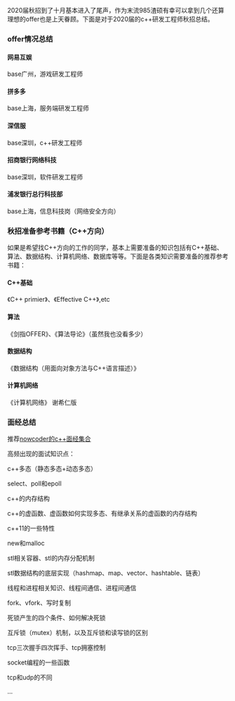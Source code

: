 2020届秋招到了十月基本进入了尾声，作为末流985渣硕有幸可以拿到几个还算理想的offer也是上天眷顾。下面是对于2020届的c++研发工程师秋招总结。

### offer情况总结

#### 网易互娱

base广州，游戏研发工程师

#### 拼多多

base上海，服务端研发工程师

#### 深信服

base深圳，c++研发工程师

#### 招商银行网络科技

base深圳，软件研发工程师

#### 浦发银行总行科技部

base上海，信息科技岗（网络安全方向）

### 秋招准备参考书籍（C++方向）

如果是希望找C++方向的工作的同学，基本上需要准备的知识包括有C++基础、算法、数据结构、计算机网络、数据库等等。下面是各类知识需要准备的推荐参考书籍：

#### C++基础

《C++ primier》、《Effective C++》,etc

#### 算法

《剑指OFFER》、《算法导论》（虽然我也没看多少）

#### 数据结构

《数据结构（用面向对象方法与C++语言描述）》

#### 计算机网络

《计算机网络》 谢希仁版

### 面经总结

推荐[nowcoder的c++面经集合](https://www.nowcoder.com/tutorial/93)

高频出现的面试知识点：

c++多态（静态多态+动态多态）

select、poll和epoll

c++的内存结构

c++的虚函数、虚函数如何实现多态、有继承关系的虚函数的内存结构

c++11的一些特性 

new和malloc

stl相关容器、stl的内存分配机制

stl数据结构的底层实现（hashmap、map、vector、hashtable、链表）

线程和进程相关知识、线程间通信、进程间通信

fork、vfork、写时复制

死锁产生的四个条件、如何解决死锁

互斥锁（mutex）机制，以及互斥锁和读写锁的区别

tcp三次握手四次挥手、tcp拥塞控制

socket编程的一些函数

tcp和udp的不同

...




